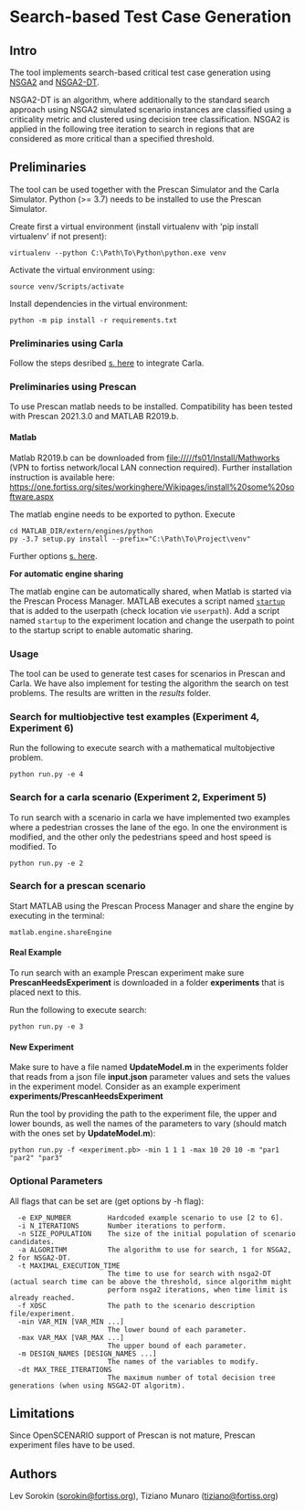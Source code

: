 # Search-based Test Case Generation
## Intro


The tool implements search-based critical test case generation using [NSGA2](https://orbilu.uni.lu/bitstream/10993/28071/1/ASE16BenAbdessalem.pdf) and [NSGA2-DT](https://orbilu.uni.lu/bitstream/10993/33706/1/ICSE-Main-24.pdf).

NSGA2-DT is an algorithm, where additionally to the standard search approach using NSGA2 simulated scenario instances are classified using a criticality metric and clustered using decision tree classification. NSGA2 is applied in the following tree iteration to search in regions that are considered as more critical than a specified threshold.

## Preliminaries

The tool can be used together with the Prescan Simulator []() and the Carla Simulator[](). 
Python (>= 3.7) needs to be installed to use the Prescan Simulator.

Create first a virtual environment (install virtualenv with 'pip install virtualenv' if not present):

```
virtualenv --python C:\Path\To\Python\python.exe venv
```

Activate the virtual environment using:

```
source venv/Scripts/activate
```

Install dependencies in the virtual environment:

```
python -m pip install -r requirements.txt
```

### Preliminaries using Carla

Follow the steps desribed  [s. here](/carla_simulation) to integrate Carla.

### Preliminaries using Prescan

To use Prescan matlab needs to be installed. 
Compatibility has been tested with Prescan 2021.3.0 and MATLAB R2019.b.

#### Matlab

Matlab R2019.b can be downloaded from <file://///fs01/Install/Mathworks> (VPN to fortiss network/local LAN connection required). Further installation instruction is available here:  <https://one.fortiss.org/sites/workinghere/Wikipages/install%20some%20software.aspx>

The matlab engine needs to be exported to python.
Execute 

```
cd MATLAB_DIR/extern/engines/python
py -3.7 setup.py install --prefix="C:\Path\To\Project\venv"

```
Further options [s. here](https://de.mathworks.com/help/matlab/matlab_external/install-the-matlab-engine-for-python.html).

**For automatic engine sharing**

The matlab engine can be automatically shared, when Matlab is started via the Prescan Process Manager.
MATLAB executes a script named  [`startup`](https://de.mathworks.com/help/matlab/ref/startup.html) that is added to the userpath (check location vie `userpath`). Add a script named `startup` to the experiment location and change the userpath to point to the startup script to enable automatic sharing.

### Usage

The tool can be used to generate test cases for scenarios in Prescan and Carla. We have also implement for testing the algorithm the search on test problems.
The results are written in the *results* folder.

### Search for multiobjective test examples (Experiment 4, Experiment 6)

Run the following to execute search with a mathematical multobjective problem.

```
python run.py -e 4
```

### Search for a carla scenario (Experiment 2, Experiment 5)

To run search with a scenario in carla we have implemented two examples  where a pedestrian crosses the lane of the ego. In one the environment is modified, and the other only the pedestrians speed and host speed is modified.
To 
```
python run.py -e 2
```


### Search for a prescan scenario

Start MATLAB using the Prescan Process Manager and share the engine by executing in the terminal:

```
matlab.engine.shareEngine
```

#### Real Example

To run search with an example Prescan experiment
make sure **PrescanHeedsExperiment** is downloaded in a folder **experiments** that is placed next to this.

Run the following to execute search:

```
python run.py -e 3
```

#### New Experiment

Make sure to have a file named **UpdateModel.m** in the experiments folder that reads from a json file **input.json** parameter values and sets the values in the experiment model.
Consider as an example experiment **experiments/PrescanHeedsExperiment**

Run the tool by providing the path to the experiment file, the upper and lower bounds, as well the names of the parameters to vary (should match with the ones set by **UpdateModel.m**):

```
python run.py -f <experiment.pb> -min 1 1 1 -max 10 20 10 -m "par1 "par2" "par3"
```

### Optional Parameters

All flags that can be set are (get options by -h flag):

```
  -e EXP_NUMBER         Hardcoded example scenario to use [2 to 6].
  -i N_ITERATIONS       Number iterations to perform.
  -n SIZE_POPULATION    The size of the initial population of scenario candidates.
  -a ALGORITHM          The algorithm to use for search, 1 for NSGA2, 2 for NSGA2-DT.
  -t MAXIMAL_EXECUTION_TIME
                        The time to use for search with nsga2-DT (actual search time can be above the threshold, since algorithm might        
                        perform nsga2 iterations, when time limit is already reached.
  -f XOSC               The path to the scenario description file/experiment.
  -min VAR_MIN [VAR_MIN ...]
                        The lower bound of each parameter.
  -max VAR_MAX [VAR_MAX ...]
                        The upper bound of each parameter.
  -m DESIGN_NAMES [DESIGN_NAMES ...]
                        The names of the variables to modify.
  -dt MAX_TREE_ITERATIONS
                        The maximum number of total decision tree generations (when using NSGA2-DT algoritm).
```

## Limitations

Since OpenSCENARIO support of Prescan is not mature, Prescan experiment files have to be used.

## Authors

Lev Sorokin (sorokin@fortiss.org), Tiziano Munaro (tiziano@fortiss.org)
